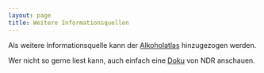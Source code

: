 ```yaml
---
layout: page
title: Weitere Informationsquellen
---
```



Als weitere Informationsquelle kann der [Alkoholatlas](https://www.dkfz.de/de/tabakkontrolle/download/Publikationen/sonstVeroeffentlichungen/Alkoholatlas-Deutschland-2017_Doppelseiten.pdf) hinzugezogen werden.

Wer nicht so gerne liest kann, auch einfach eine [Doku](http://www.ndr.de/fernsehen/sendungen/45_min/Die-Deutschen-und-der-Alkohol,sendung641256.html)  von NDR anschauen.
